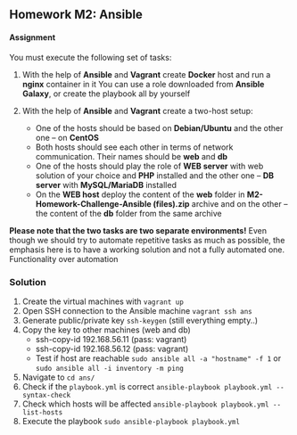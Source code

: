 ## Homework M2: Ansible

#### Assignment

You must execute the following set of tasks:

1. With the help of **Ansible** and **Vagrant** create **Docker** host and run a **nginx** container in it
You can use a role downloaded from **Ansible Galaxy**, or create the playbook all by yourself

2. With the help of **Ansible** and **Vagrant** create a two-host setup:
    - One of the hosts should be based on **Debian/Ubuntu** and the other one – on **CentOS**
    - Both hosts should see each other in terms of network communication. Their names should be **web** and **db**
    - One of the hosts should play the role of **WEB server** with web solution of your choice and **PHP** installed and the other one – **DB server** with **MySQL/MariaDB** installed
    - On the **WEB host** deploy the content of the **web** folder in **M2-Homework-Challenge-Ansible (files).zip** archive and on the other – the content of the **db** folder from the same archive

**Please note that the two tasks are two separate environments!**
Even though we should try to automate repetitive tasks as much as possible, the emphasis here is to have a working solution and not a fully automated one. Functionality over automation

### Solution

1. Create the virtual machines with `vagrant up`
2. Open SSH connection to the Ansible machine `vagrant ssh ans`
3. Generate public/private key `ssh-keygen` (still everything empty..)
4. Copy the key to other machines (web and db)
    - ssh-copy-id 192.168.56.11 (pass: vagrant)
    - ssh-copy-id 192.168.56.12 (pass: vagrant)
    - Test if host are reachable `sudo ansible all -a "hostname" -f 1` or `sudo ansible all -i inventory -m ping`
5. Navigate to `cd ans/`
6. Check if the `playbook.yml` is correct `ansible-playbook playbook.yml --syntax-check`
7. Check which hosts will be affected `ansible-playbook playbook.yml --list-hosts`
8. Execute the playbook `sudo ansible-playbook playbook.yml`
